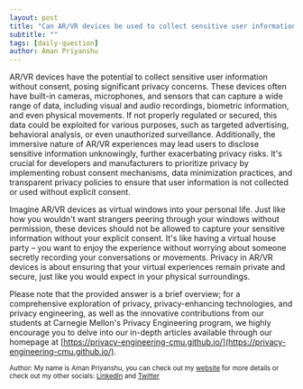 ```yaml
---
layout: post
title: "Can AR/VR devices be used to collect sensitive user information without consent?"
subtitle: ""
tags: [daily-question]
author: Aman Priyanshu
---
```


AR/VR devices have the potential to collect sensitive user information without consent, posing significant privacy concerns. These devices often have built-in cameras, microphones, and sensors that can capture a wide range of data, including visual and audio recordings, biometric information, and even physical movements. If not properly regulated or secured, this data could be exploited for various purposes, such as targeted advertising, behavioral analysis, or even unauthorized surveillance. Additionally, the immersive nature of AR/VR experiences may lead users to disclose sensitive information unknowingly, further exacerbating privacy risks. It's crucial for developers and manufacturers to prioritize privacy by implementing robust consent mechanisms, data minimization practices, and transparent privacy policies to ensure that user information is not collected or used without explicit consent.

Imagine AR/VR devices as virtual windows into your personal life. Just like how you wouldn't want strangers peering through your windows without permission, these devices should not be allowed to capture your sensitive information without your explicit consent. It's like having a virtual house party – you want to enjoy the experience without worrying about someone secretly recording your conversations or movements. Privacy in AR/VR devices is about ensuring that your virtual experiences remain private and secure, just like you would expect in your physical surroundings.

Please note that the provided answer is a brief overview; for a comprehensive exploration of privacy, privacy-enhancing technologies, and privacy engineering, as well as the innovative contributions from our students at Carnegie Mellon's Privacy Engineering program, we highly encourage you to delve into our in-depth articles available through our homepage at [https://privacy-engineering-cmu.github.io/](https://privacy-engineering-cmu.github.io/).

<small>Author: My name is Aman Priyanshu, you can check out my [website](https://amanpriyanshu.github.io/) for more details or check out my other socials: [LinkedIn](https://www.linkedin.com/in/aman-priyanshu/) and [Twitter](https://twitter.com/AmanPriyanshu6)</small>
